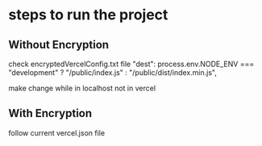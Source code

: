 # steps to run the project

## Without Encryption
check encryptedVercelConfig.txt file
"dest": process.env.NODE_ENV === "development" ? "/public/index.js" : "/public/dist/index.min.js",

make change while in localhost not in vercel
## With Encryption
follow current vercel.json file